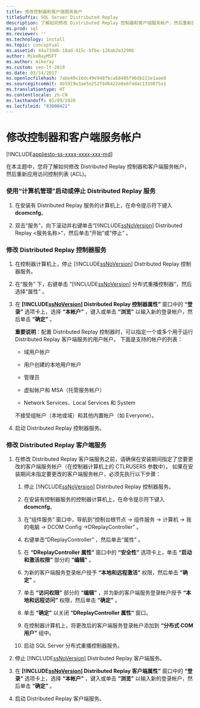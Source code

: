 ```yaml
---
title: 修改控制器和客户端服务帐户
titleSuffix: SQL Server Distributed Replay
description: 了解如何修改 Distributed Replay 控制器和客户端服务帐户，然后重新应用访问控制列表。
ms.prod: sql
ms.reviewer: ''
ms.technology: install
ms.topic: conceptual
ms.assetid: 44a73ddb-18ad-415c-bfbe-126ab2e3290b
author: MikeRayMSFT
ms.author: mikeray
ms.custom: seo-lt-2019
ms.date: 03/14/2017
ms.openlocfilehash: 7abe40c16dc49e948fbca68486f96db221e1aae8
ms.sourcegitcommit: 4b5919e3ae5e252f8d6422e8e6fddac1319075a1
ms.translationtype: HT
ms.contentlocale: zh-CN
ms.lasthandoff: 05/09/2020
ms.locfileid: "83000422"
---
```

# <a name="modify-the-controller-and-client-services-accounts"></a>修改控制器和客户端服务帐户

[!INCLUDE[appliesto-ss-xxxx-xxxx-xxx-md](../../includes/appliesto-ss-xxxx-xxxx-xxx-md.md)]

在本主题中，您将了解如何修改 Distributed Replay 控制器和客户端服务帐户，然后重新应用访问控制列表 (ACL)。  
  
### <a name="to-start-or-stop-the-distributed-replay-services-using-computer-management"></a>使用“计算机管理”启动或停止 Distributed Replay 服务  
  
1.  在安装有 Distributed Replay 服务的计算机上，在命令提示符下键入 **dcomcnfg**。  
  
2.  双击“服务”，向下滚动并右键单击“[!INCLUDE[ssNoVersion](../../includes/ssnoversion-md.md)] Distributed Replay \<服务名称>”，然后单击“开始”或“停止”     。  
  
### <a name="to-modify-the-distributed-replay-controller-service"></a>修改 Distributed Replay 控制器服务  
  
1.  在控制器计算机上，停止 [!INCLUDE[ssNoVersion](../../includes/ssnoversion-md.md)] Distributed Replay 控制器服务。  
  
2.  在“服务”  下，右键单击  “[!INCLUDE[ssNoVersion](../../includes/ssnoversion-md.md)] 分布式重播控制器”，然后选择“属性”  。  
  
3.  在 **[!INCLUDE[ssNoVersion](../../includes/ssnoversion-md.md)] Distributed Replay 控制器属性”** 窗口中的 **“登录”** 选项卡上，选择 **“本帐户”** ，键入或单击 **“浏览”** 以输入新的登录帐户，然后单击 **“确定”** 。  
  
     **重要说明**：配置 Distributed Replay 控制器时，可以指定一个或多个用于运行 Distributed Replay 客户端服务的用户帐户。 下面是支持的帐户的列表：  
  
    -   域用户帐户  
  
    -   用户创建的本地用户帐户  
  
    -   管理员  
  
    -   虚拟帐户和 MSA（托管服务帐户）  
  
    -   Network Services、Local Services 和 System  
  
     不接受组帐户（本地或域）和其他内置帐户（如 Everyone）。  
  
4.  启动 Distributed Replay 控制器服务。  
  
### <a name="to-modify-the-distributed-replay-client-service"></a>修改 Distributed Replay 客户端服务  
  
1.  在修改 Distributed Replay 客户端服务之前，请确保在安装期间指定了您要更改的客户端服务帐户（在控制器计算机上的 CTLRUSERS 参数中）。 如果在安装期间未指定要更改的客户端服务帐户，必须先执行以下步骤：  
  
    1.  停止 [!INCLUDE[ssNoVersion](../../includes/ssnoversion-md.md)] Distributed Replay 控制器服务。  
  
    2.  在安装有控制器服务的控制器计算机上，在命令提示符下键入 **dcomcnfg**。  
  
    3.  在“组件服务”  窗口中，导航到“控制台根节点 -> 组件服务 -> 计算机 -> 我的电脑 -> DCOM Config ->DReplayController”  。  
  
    4.  右键单击“DReplayController”  ，然后单击“属性”  。  
  
    5.  在 **“DReplayController 属性”** 窗口中的 **“安全性”** 选项卡上，单击 **“启动和激活权限”** 部分的 **“编辑”** 。  
  
    6.  为新的客户端服务登录帐户授予 **“本地和远程激活”** 权限，然后单击 **“确定”** 。  
  
    7.  单击 **“访问权限”** 部分的 **“编辑”** ，并为新的客户端服务登录帐户授予 **“本地和远程访问”** 权限，然后单击 **“确定”** 。  
  
    8.  单击 **“确定”** 以关闭 **“DReplayController 属性”** 窗口。  
  
    9. 在控制器计算机上，将更改后的客户端服务登录帐户添加到 **“分布式 COM 用户”** 组中。  
  
    10. 启动 SQL Server 分布式重播控制器服务。  
  
2.  停止 [!INCLUDE[ssNoVersion](../../includes/ssnoversion-md.md)] Distributed Replay 客户端服务。  
  
3.  在 **[!INCLUDE[ssNoVersion](../../includes/ssnoversion-md.md)] Distributed Replay 客户端属性”** 窗口中的 **“登录”** 选项卡上，选择 **“本帐户”** ，键入或单击 **“浏览”** 以输入新的登录帐户，然后单击 **“确定”** 。  
  
4.  启动 Distributed Replay 客户端服务。  
  
  
